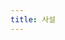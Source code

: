 ```yaml
---
title: 사설
---
```

<script>
    let hr = document.createElement('hr');
    

    function add_posting(url, image, title, des)
    {
        let obj = event.target;
        obj.style.background = 'alichblue';
        obj.appendChild(hr);

        let div = document.createElemet('div');
        let image = document.createElement('img');
        
        image.setAttribute('src', "https://giana-blog.netlify.app/assets/"+image);
        obj.appendChild(image);

        div.setAttribute('class', 'post-body');
        let a = document.createElement('a');
        let h2 = document.createElement('h2');
        a.setAttribute('href', url);
        a.setAttribute('class', "post-title");
        a.innerText = title;
        h2.appendChild(a);
        div.appendChild(h2);
        let span = document.createElement('span');
        span.innerText = des;
        div.appendChild(span);
        obj.appendChild(div);
        obj.appendChild(hr);
    }
</script>
    
<div class="posting" onload="add_posting(https://giana-blog.netlify.app/왜-나는-바로-취업-전선에-뛰어들었는가, interview.jpg,왜 나는 바로 취업 전선에 뛰어들었나, 실제 사람들은 어떻게 일하는지 알고 싶었다.)"></div>

<style>
    .post-body
    {
        display:inline-block;
    }
    .posting
    {
        display: flex;
    }
</style>